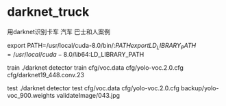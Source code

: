 # darknet_truck
用darknet识别卡车 汽车 巴士和人案例

export PATH=/usr/local/cuda-8.0/bin/:$PATH
export LD_LIBRARY_PATH=/usr/local/cuda-8.0/lib64:$LD_LIBRARY_PATH

train
./darknet detector train cfg/voc.data cfg/yolo-voc.2.0.cfg cfg/darknet19_448.conv.23

test
./darknet detector test cfg/voc.data cfg/yolo-voc.2.0.cfg backup/yolo-voc_900.weights validateImage/043.jpg
